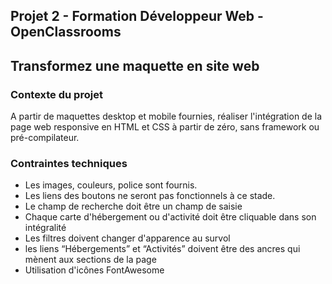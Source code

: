 ## Projet 2 - Formation Développeur Web - OpenClassrooms
## Transformez une maquette en site web

### Contexte du projet
A partir de maquettes desktop et mobile fournies, réaliser l'intégration de la page web responsive en HTML et CSS à partir de zéro, sans framework ou pré-compilateur.

### Contraintes techniques
- Les images, couleurs, police sont fournis.
- Les liens des boutons ne seront pas fonctionnels à ce stade.
- Le champ de recherche doit être un champ de saisie
- Chaque carte d'hébergement ou d'activité doit être cliquable dans son intégralité
- Les filtres doivent changer d'apparence au survol
- les liens “Hébergements” et “Activités” doivent être des ancres qui mènent aux sections de la page
- Utilisation d'icônes FontAwesome
